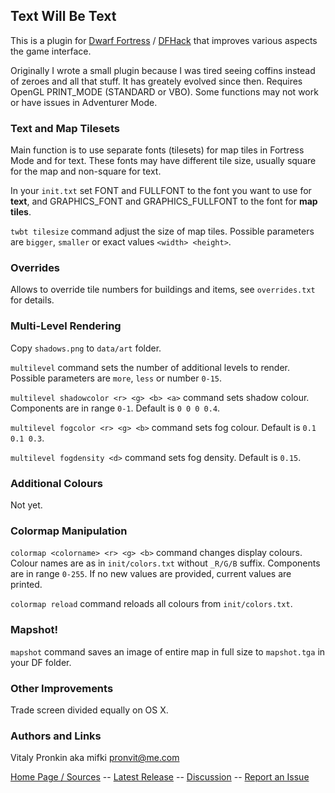 ## Text Will Be Text ##

This is a plugin for [Dwarf Fortress](http://bay12games.com) / [DFHack](http://github.com/dfhack/dfhack) that improves various aspects the game interface.

Originally I wrote a small plugin because I was tired seeing coffins instead of zeroes and all that stuff. It has greately evolved since then. Requires OpenGL PRINT_MODE (STANDARD or VBO). Some functions may not work or have issues in Adventurer Mode.

### Text and Map Tilesets ###

Main function is to use separate fonts (tilesets) for map tiles in Fortress Mode and for text. These fonts may have different tile size, usually square for the map and non-square for text.

In your `init.txt` set FONT and FULLFONT to the font you want to use for **text**, and GRAPHICS\_FONT and GRAPHICS\_FULLFONT to the font for **map tiles**.

`twbt tilesize` command adjust the size of map tiles. Possible parameters are `bigger`, `smaller` or exact values `<width> <height>`.

### Overrides ###

Allows to override tile numbers for buildings and items, see `overrides.txt` for details.

### Multi-Level Rendering ###

Copy `shadows.png` to `data/art` folder.

`multilevel` command sets the number of additional levels to render. Possible parameters are `more`, `less` or number `0-15`.

`multilevel shadowcolor <r> <g> <b> <a>` command sets shadow colour. Components are in range `0-1`. Default is `0 0 0 0.4`.

`multilevel fogcolor <r> <g> <b>` command sets fog colour. Default is `0.1 0.1 0.3`.

`multilevel fogdensity <d>` command sets fog density. Default is `0.15`.

### Additional Colours ###

Not yet.

### Colormap Manipulation ###

`colormap <colorname> <r> <g> <b>` command changes display colours. Colour names are as in `init/colors.txt` without `_R/G/B` suffix. Components are in range `0-255`. If no new values are provided, current values are printed.

`colormap reload` command reloads all colours from `init/colors.txt`.

### Mapshot! ###

`mapshot` command saves an image of entire map in full size to `mapshot.tga` in your DF folder.

### Other Improvements ###

Trade screen divided equally on OS X.

### Authors and Links ###

Vitaly Pronkin aka mifki <pronvit@me.com>

[Home Page / Sources](https://github.com/mifki/df-twbt) -- [Latest Release](https://github.com/mifki/df-twbt/releases) -- [Discussion](http://www.bay12forums.com/smf/index.php?topic=138754.0) -- [Report an Issue](https://github.com/mifki/df-twbt/issues)
